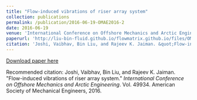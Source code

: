 ```yaml
---
title: "Flow-induced vibrations of riser array system"
collection: publications
permalink: /publication/2016-06-19-OMAE2016-2
date: 2016-06-19
venue: 'International Conference on Offshore Mechanics and Arctic Engineering'
paperurl: 'http://liu-bin-fluid.github.io/flowmatrix.github.io/files/OMAE2016-2.pdf'
citation: 'Joshi, Vaibhav, Bin Liu, and Rajeev K. Jaiman. &quot;Flow-induced vibrations of riser array system.&quot; <i>International Conference on Offshore Mechanics and Arctic Engineering</i>. Vol. 49934. American Society of Mechanical Engineers, 2016.'
---
```


<a href='http://liu-bin-fluid.github.io/chaoschapters.github.io/files/OMAE2016-2.pdf'>Download paper here</a>

Recommended citation: Joshi, Vaibhav, Bin Liu, and Rajeev K. Jaiman. "Flow-induced vibrations of riser array system." <i>International Conference on Offshore Mechanics and Arctic Engineering</i>. Vol. 49934. American Society of Mechanical Engineers, 2016.
